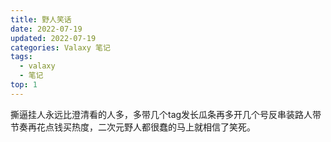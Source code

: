 ```yaml
---
title: 野人笑话
date: 2022-07-19
updated: 2022-07-19
categories: Valaxy 笔记
tags:
  - valaxy
  - 笔记
top: 1
---
```

撕逼挂人永远比澄清看的人多，多带几个tag发长瓜条再多开几个号反串装路人带节奏再花点钱买热度，二次元野人都很蠢的马上就相信了笑死。
